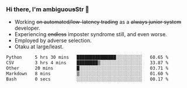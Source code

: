 ### Hi there, I'm ambiguou~~s~~Str 👋

<!--
**ambiguoustexture/ambiguoustexture** is a ✨ _special_ ✨ repository because its `README.md` (this file) appears on your GitHub profile.

Here are some ideas to get you started:
-->
- Working ~~on automated/low-latency trading~~ as a ~~always junior system~~ developer.
- Experiencing ~~endless~~ imposter syndrome still, and even worse.
- Employed by adverse selection.
- Otaku at large/least.

<!--START_SECTION:waka-->

```txt
Python     5 hrs 30 mins   ███████████████░░░░░░░░░░   60.65 %
CSV        3 hrs 4 mins    ████████▒░░░░░░░░░░░░░░░░   33.87 %
Other      20 mins         █░░░░░░░░░░░░░░░░░░░░░░░░   03.71 %
Markdown   8 mins          ▒░░░░░░░░░░░░░░░░░░░░░░░░   01.60 %
Bash       0 secs          ░░░░░░░░░░░░░░░░░░░░░░░░░   00.17 %
```

<!--END_SECTION:waka-->
